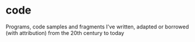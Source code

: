 # code

Programs, code samples and fragments I've written, adapted or borrowed (with attribution) from the 20th century to today
